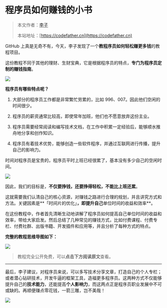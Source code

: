 # 程序员如何赚钱的小书

> 本文作者：[李子](https://yuyuanweb.feishu.cn/wiki/Abldw5WkjidySxkKxU2cQdAtnah)
>
> 本站地址：[https://codefather.cn](https://codefather.cn)

GitHub 上真是无奇不有，今天，李子发现了一个**教程序员如何轻松赚更多钱**的教程项目。

这份教程不同于其他的理财、生财宝典，它是根据程序员的特点，**专门为程序员定制的赚钱指南**。

![](https://pic.yupi.icu/5563/202311091029884.jpeg)

**程序员有哪些特点呢？**

1. 大部分的程序员工作都是非常繁忙劳累的，比如 996、007。因此他们空闲的时间很少。

2. 程序员的薪资通常比较高，即使常年加班，他们也不愿意放弃这份主业。

3. 程序员需要经常阅读和编写技术文档，在工作中积累一定经验后，能够顺水推舟地分享和创作知识。

4. 程序员有着技术优势，能够创造一些软件程序，并通过互联网进行传播，提升自己的影响力。

时间对程序员是宝贵的，程序员平时上班已经很累了，基本没有多少自己的空闲时间。

![](https://pic.yupi.icu/5563/202311091029073.png)

因此，我们的目标是，**不仅要挣钱，还要挣得轻松，不能比上班还累**。

这就需要我们认清自己的核心资源，对赚钱之路进行合理的规划，并且讲究方式和方法。关键因素是**「时间片的优化」**，即提升自己**单位时间的收益和效率**。

在这份教程中，作者首先清晰生动地讲解了程序员如何提高自己单位时间的收益和效率，带给大家启发。然后总结了几种常见的赚钱方式，比如付费课程、付费专栏、付费社群、出版书籍、开发插件和应用等，并且分析了每种方式的特点。

**完整的教程思维导图如下：**



![](https://pic.yupi.icu/5563/202311091029919.jpeg)



> 教程完全公开免费，可以**点击下方阅读原文**查看。

------

最后，李子建议，对程序员来说，可以多写技术分享文章，打造自己的个人专栏；或者潜心钻研技术，开发牛逼的框架工具，造福更多程序员。这两种方式不仅能够提升自己的**技术能力**，还能提高**个人影响力**，而这两点正是程序员职业发展中不可或缺的。再顺便赚点零花钱，一箭三雕，岂不美哉！

![](https://pic.yupi.icu/5563/202311091029893.jpeg)